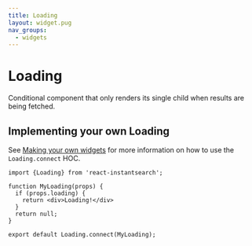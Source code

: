 ```yaml
---
title: Loading
layout: widget.pug
nav_groups:
  - widgets
---
```


# Loading

Conditional component that only renders its single child when results are being fetched.

## Implementing your own Loading

See [Making your own widgets](../Customization.md) for more information on how to use the `Loading.connect` HOC.

```
import {Loading} from 'react-instantsearch';

function MyLoading(props) {
  if (props.loading) {
    return <div>Loading!</div>
  }
  return null;
}

export default Loading.connect(MyLoading);
```
